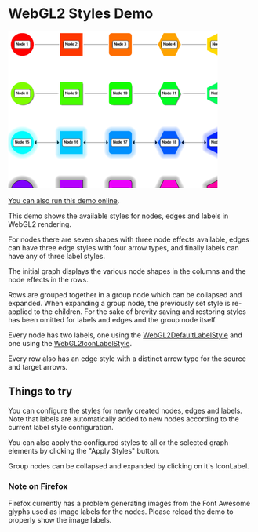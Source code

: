 # WebGL2 Styles Demo

<img src="../../resources/image/webgl-styles.png" alt="demo-thumbnail" height="320"/>

[You can also run this demo online](https://live.yworks.com/demos/style/webgl-styles/index.html).

This demo shows the available styles for nodes, edges and labels in WebGL2 rendering.

For nodes there are seven shapes with three node effects available, edges can have three edge styles with four arrow types, and finally labels can have any of three label styles.

The initial graph displays the various node shapes in the columns and the node effects in the rows.

Rows are grouped together in a group node which can be collapsed and expanded. When expanding a group node, the previously set style is re-applied to the children. For the sake of brevity saving and restoring styles has been omitted for labels and edges and the group node itself.

Every node has two labels, one using the [WebGL2DefaultLabelStyle](https://docs.yworks.com/yfileshtml/#/api/WebGL2DefaultLabelStyle) and one using the [WebGL2IconLabelStyle](https://docs.yworks.com/yfileshtml/#/api/WebGL2IconLabelStyle).

Every row also has an edge style with a distinct arrow type for the source and target arrows.

## Things to try

You can configure the styles for newly created nodes, edges and labels. Note that labels are automatically added to new nodes according to the current label style configuration.

You can also apply the configured styles to all or the selected graph elements by clicking the "Apply Styles" button.

Group nodes can be collapsed and expanded by clicking on it's IconLabel.

### Note on Firefox

Firefox currently has a problem generating images from the Font Awesome glyphs used as image labels for the nodes. Please reload the demo to properly show the image labels.
